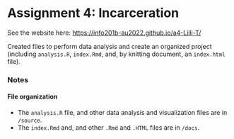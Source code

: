 # Assignment 4: Incarceration

See the website here: https://info201b-au2022.github.io/a4-Lilli-T/

Created files to perform data analysis and create an organized project (including `analysis.R`, `index.Rmd`, and, by knitting document, an `index.html` file).

###  Notes
#### File organization
* The `analysis.R` file, and other data analysis and visualization files are in `/source`.
* The `index.Rmd` and, and other `.Rmd` and `.HTML` files are in `/docs`.
